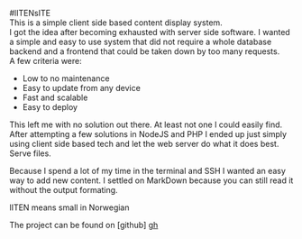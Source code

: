 #lITENsITE  
This is a simple client side based content display system.  
I got the idea after becoming exhausted with server side software. I wanted a simple and easy to use system that did not require a whole database backend and a frontend that could be taken down by too many requests.  
A few criteria were:
  * Low to no maintenance
  * Easy to update from any device
  * Fast and scalable
  * Easy to deploy

This left me with no solution out there. At least not one I could easily find. After attempting a few solutions in NodeJS and PHP I ended up just simply using client side based tech and let the web server do what it does best. Serve files.

Because I spend a lot of my time in the terminal and SSH I wanted an easy way to add new content. I settled on MarkDown because you can still read it without the output formating.

lITEN means small in Norwegian

The project can be found on [github] [gh]

[gh]: https://github.com/botto/litensite
